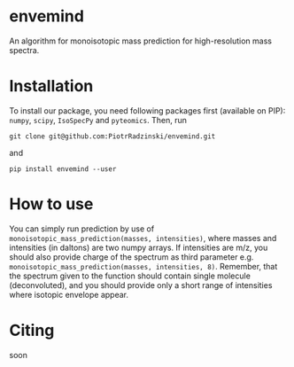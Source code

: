 # envemind
An algorithm for monoisotopic mass prediction for high-resolution mass spectra.

# Installation
To install our package, you need following packages first (available on PIP): `numpy`, `scipy`, `IsoSpecPy` and `pyteomics`. Then, run
```
git clone git@github.com:PiotrRadzinski/envemind.git
```
and
```
pip install envemind --user
```

# How to use
You can simply run prediction by use of `monoisotopic_mass_prediction(masses, intensities)`, where masses and intensities (in daltons) are two numpy arrays. If intensities are m/z, you should also provide charge of the spectrum as third parameter e.g. `monoisotopic_mass_prediction(masses, intensities, 8)`. Remember, that the spectrum given to the function should contain single molecule (deconvoluted), and you should provide only a short range of intensities where isotopic envelope appear.

# Citing
soon
